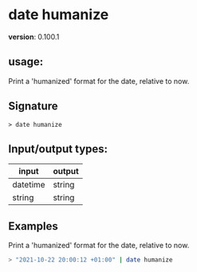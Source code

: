 # date humanize

**version**: 0.100.1

## **usage**:

Print a 'humanized' format for the date, relative to now.

## Signature

`> date humanize `

## Input/output types:

| input    | output |
| -------- | ------ |
| datetime | string |
| string   | string |

## Examples

Print a 'humanized' format for the date, relative to now.

```bash
> "2021-10-22 20:00:12 +01:00" | date humanize
```
